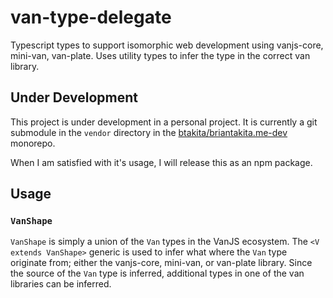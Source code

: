 # van-type-delegate

Typescript types to support isomorphic web development using vanjs-core, mini-van, van-plate. Uses utility 
types to infer the type in the correct van library. 

## Under Development

This project is under development in a personal project. It is currently a git submodule in the `vendor` directory 
in the [btakita/briantakita.me-dev](https://github.com/btakita/briantakita.me-dev) monorepo.

When I am satisfied with it's usage, I will release this as an npm package.

## Usage

### `VanShape`

`VanShape` is simply a union of the `Van` types in the VanJS ecosystem. The `<V extends VanShape>` generic is used 
to infer what where the `Van` type originate from; either the vanjs-core, mini-van, or van-plate library. 
Since the source of the `Van` type is inferred, additional types in one of the van libraries can be inferred.
